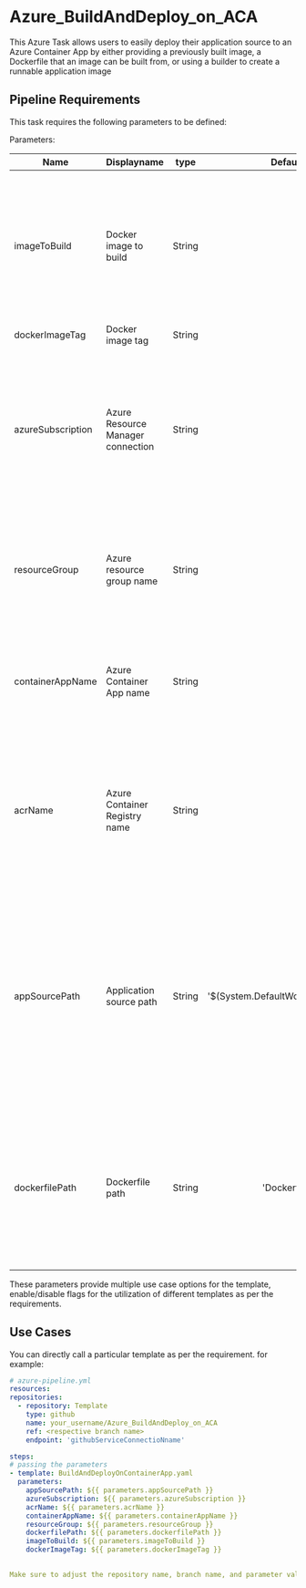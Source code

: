 # Azure_BuildAndDeploy_on_ACA
This Azure Task allows users to easily deploy their application source to an Azure Container App by either providing a previously built image, a Dockerfile that an image can be built from, or using a builder to create a runnable application image

## Pipeline Requirements

This task requires the following parameters to be defined:

Parameters:

| Name  | Displayname | type | Default | Values | Opional/Required | Comments |
| ------------- | ------------- | :-------------: | :-------------: | :-------------: | :-------------: | ------------- |
| imageToBuild | Docker image to build | String |  |  | Required | The custom name of the image that is to be built, pushed to ACR and deployed to the Container App by this task. Note: this image name should include the ACR server; e.g., <acr-name>.azurecr.io/<repo>:<tag> |
| dockerImageTag | Docker image tag | String |  |  | Required |  |
| azureSubscription | Azure Resource Manager connection | String |  |  | Required | Specify an Azure Resource Manager service connection for the deployment. This service connection must be linked to the user's Azure Subscription where the Container App will be created/updated. |
| resourceGroup | Azure resource group name | String |  |  | Optional | The existing resource group that the Azure Container App will be created in (or currently exists in). If not provided, this value will be in the form of <container-app-name>-rg |
| containerAppName | Azure Container App name | String |  |  | Required | The name of the Azure Container App that will be created or updated. If not provided, this value will be in the form of ado-task-app-<build-id>-<build-number> |
| acrName | Azure Container Registry name | String |  |  | Required | The name of the Azure Container Registry that the runnable application image will be pushed to. When pushing a new image to ACR, the acrName and appSourcePath task inputs are required. |
| appSourcePath | Application source path | String | '$(System.DefaultWorkingDirectory)' |  | Required | Absolute path on the runner of the source application code to be built. If not provided, the 'imageToDeploy' argument must be provided to ensure the Container App has an image to reference. When pushing a new image to ACR, the acrName and appSourcePath task inputs are required. |
| dockerfilePath | Dockerfile path | String | 'Dockerfile' |  | Required | Relative path (_without file prefixes) to the Dockerfile in the provided application source that should be used to build the image that is then pushed to ACR and deployed to the Container App |


These parameters provide multiple use case options for the template, enable/disable flags for the utilization of different templates as per the requirements.


## Use Cases

You can directly call a particular template as per the requirement. for example: 

  ```yaml
  # azure-pipeline.yml
  resources:
  repositories:
    - repository: Template
      type: github
      name: your_username/Azure_BuildAndDeploy_on_ACA
      ref: <respective branch name>
      endpoint: 'githubServiceConnectioNname'

  steps:
  # passing the parameters
  - template: BuildAndDeployOnContainerApp.yaml
    parameters:
      appSourcePath: ${{ parameters.appSourcePath }}
      azureSubscription: ${{ parameters.azureSubscription }}
      acrName: ${{ parameters.acrName }}
      containerAppName: ${{ parameters.containerAppName }}
      resourceGroup: ${{ parameters.resourceGroup }}
      dockerfilePath: ${{ parameters.dockerfilePath }}
      imageToBuild: ${{ parameters.imageToBuild }}
      dockerImageTag: ${{ parameters.dockerImageTag }}
        
  
Make sure to adjust the repository name, branch name, and parameter values according to your project's requirements.

  ```
